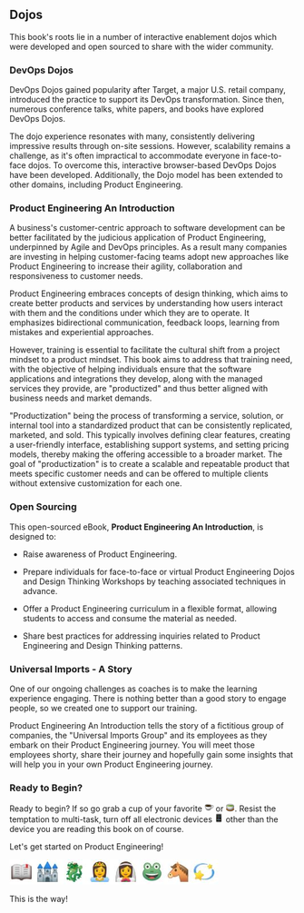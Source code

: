 ## Dojos

This book's roots lie in a number of interactive enablement dojos which were developed and open sourced to share with the wider community.

### DevOps Dojos

DevOps Dojos gained popularity after Target, a major U.S. retail company, introduced the practice to support its DevOps transformation. Since then, numerous conference talks, white papers, and books have explored DevOps Dojos.

The dojo experience resonates with many, consistently delivering impressive results through on-site sessions. However, scalability remains a challenge, as it's often impractical to accommodate everyone in face-to-face dojos. To overcome this, interactive browser-based DevOps Dojos have been developed. Additionally, the Dojo model has been extended to other domains, including Product Engineering.

### Product Engineering An Introduction

A business's customer-centric approach to software development can be better facilitated by the judicious application of Product Engineering, underpinned by Agile and DevOps principles. As a result many companies are investing in helping customer-facing teams adopt new approaches like Product Engineering to increase their agility, collaboration and responsiveness to customer needs.

Product Engineering embraces concepts of design thinking, which aims to create better products and services by understanding how users interact with them and the conditions under which they are to operate. It emphasizes bidirectional communication, feedback loops, learning from mistakes and experiential approaches.

However, training is essential to facilitate the cultural shift from a project mindset to a product mindset. This book aims to address that training need, with the objective of helping individuals ensure that the software applications and integrations they develop, along with the managed services they provide, are "productized" and thus better aligned with business needs and market demands.

"Productization" being the process of transforming a service, solution, or internal tool into a standardized product that can be consistently replicated, marketed, and sold. This typically involves defining clear features, creating a user-friendly interface, establishing support systems, and setting pricing models, thereby making the offering accessible to a broader market. The goal of "productization" is to create a scalable and repeatable product that meets specific customer needs and can be offered to multiple clients without extensive customization for each one.

### Open Sourcing

This open-sourced eBook, **Product Engineering An Introduction**, is designed to:

- Raise awareness of Product Engineering.

- Prepare individuals for face-to-face or virtual Product Engineering Dojos and Design Thinking Workshops by teaching associated techniques in advance.

- Offer a Product Engineering curriculum in a flexible format, allowing students to access and consume the material as needed.

- Share best practices for addressing inquiries related to Product Engineering and Design Thinking patterns.

### Universal Imports - A Story

One of our ongoing challenges as coaches is to make the learning experience engaging. There is nothing better than a good story to engage people, so we created one to support our training.

Product Engineering An Introduction tells the story of a fictitious group of companies, the "Universal Imports Group" and its employees as they embark on their Product Engineering journey. You will meet those employees shorty, share their journey and hopefully gain some insights that will help you in your own Product Engineering journey.

### Ready to Begin?

Ready to begin? If so go grab a cup of your favorite ![](assets/coffee.png) or ![](assets/tea.png). Resist the temptation to multi-task, turn off all electronic devices ![](assets/iphone.png) other than the device you are reading this book on of course.

Let's get started on Product Engineering!

![Once Upon a Time](assets/onceuponatime.jpg)

This is the way!
